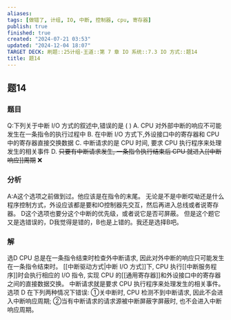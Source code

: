 ```yaml
---
aliases: 
tags: [做错了, 计组, IO, 中断, 控制器, cpu, 寄存器]
publish: true
finished: true
created: "2024-07-21 03:53"
updated: "2024-12-04 18:07"
TARGET DECK: 刷题::25计组-王道::第 7 章 IO 系统::7.3 IO 方式::题14
title: 题14
---
```

## 题14
### 题目
Q:下列关于中断 I/O 方式的叙述中,错误的是 ( ) 
A. CPU 对外部中断的响应不可能发生在一条指令的执行过程中
B. 在中断 I/O 方式下,外设接口中的寄存器和 CPU 中的寄存器直接交换数据
C. 中断请求的是 CPU 时间, 要求 CPU 执行程序来处理发生的相关事件
D. ~~只要有中断请求发生, 一条指令执行结束后 CPU 就进入[[中断响应]]周期~~ ❌
### 分析
A:A这个选项之前做到过。他应该是在指令的末尾。
无论是不是中断哎呦还是什么程序控制方式，外设应该都是要和IO控制器先交互，然后再进入总线或者说寄存器。
D这个选项也要分这个中断的优先级，或者说它是否可屏蔽。
但是这个题它又是选错误的，D我觉得是错的，B也是上错的。我还是选择B吧。
### 解
选D
CPU 总是在一条指令结束时检查外中断请求, 因此对外中断的响应只可能发生在一条指令结束时。
[[中断驱动方式|中断 I/O 方式]]下, CPU 执行[[中断服务程序]]时会执行相应的 I/O 指令, 实现 CPU 的[[通用寄存器]]和外设接口中的寄存器之间的直接数据交换。
中断请求就是要求 CPU 执行程序来处理发生的相关事件。
选项 D 在下列两种情况下错误: ①关中断时, CPU 检测不到中断请求, 因此不会进入中断响应周期; ②当有中断请求的请求源被中断屏蔽字屏蔽时, 也不会进入中断响应周期。
